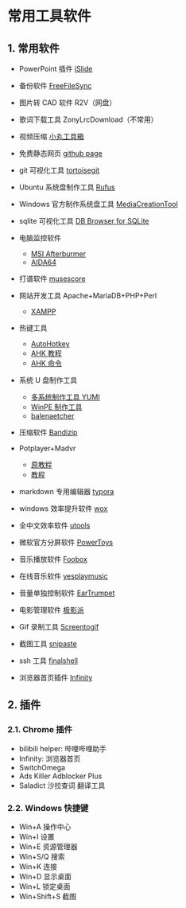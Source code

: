 # 常用工具软件

## 1. 常用软件

- PowerPoint 插件 [iSlide](https://www.islide.cc/)

- 备份软件 [FreeFileSync](https://freefilesync.org/)

- 图片转 CAD 软件 R2V（网盘）

- 歌词下载工具 ZonyLrcDownload（不常用）

- 视频压缩 [小丸工具箱](https://maruko.appinn.me/)

- 免费静态网页 [github page](https://pages.github.com/)

- git 可视化工具 [tortoisegit](https://tortoisegit.org/)

- Ubuntu 系统盘制作工具 [Rufus](https://rufus.en.softonic.com/)

- Windows 官方制作系统盘工具 [MediaCreationTool](https://www.microsoft.com/zh-cn/software-download/windows10?OCID=WIP_r_Win10_Body_AddPC)

- sqlite 可视化工具 [DB Browser for SQLite](https://sqlitebrowser.org/)

- 电脑监控软件
  - [MSI Afterburmer](https://cn.msi.com/page/afterburner)
  - [AIDA64](https://www.aida64.com/products)

- 打谱软件 [musescore](https://musescore.org/zh-hans)

- 网站开发工具 Apache+MariaDB+PHP+Perl
  - [XAMPP](https://www.apachefriends.org/index.html)

- 热键工具
  - [AutoHotkey](https://www.autohotkey.com/)
  - [AHK 教程](https://ahkcn.github.io/docs/AutoHotkey.htm)
  - [AHK 命令](https://www.cnblogs.com/imsoft/p/ahk.html)

- 系统 U 盘制作工具
  - [多系统制作工具 YUMI](https://www.pendrivelinux.com/yumi-multiboot-usb-creator/)
  - [WinPE 制作工具](https://www.aomeitech.com/pe-builder.html?from=en_nav_utilities)
  - [balenaetcher](https://www.balena.io/etcher/)

- 压缩软件 [Bandizip](https://cn.bandisoft.com/bandizip/)

- Potplayer+Madvr
  - [原教程](http://www.hangge.com/blog/cache/detail_1461.html)
  - [教程](https://www.cnblogs.com/sky-heaven/p/8904317.html)

- markdown 专用编辑器 [typora](https://typora.io/)

- windows 效率提升软件 [wox](https://github.com/Wox-launcher/Wox/releases)

- 全中文效率软件 [utools](https://u.tools/)

- 微软官方分屏软件 [PowerToys](https://github.com/microsoft/PowerToys)

- 音乐播放软件 [Foobox](http://www.foobar2000.com.cn/interface/showimg.php?lang=cn&id=73)

- 在线音乐软件 [yesplaymusic](https://github.com/qier222/YesPlayMusic)

- 音量单独控制软件 [EarTrumpet](https://www.microsoft.com/en-us/p/eartrumpet/9nblggh516xp#activetab=pivot:overviewtab)

- 电影管理软件 [极影派](http://www.jeenpi.com/)

- Gif 录制工具 [Screentogif](https://www.screentogif.com/)

- 截图工具 [snipaste](https://zh.snipaste.com/)

- ssh 工具 [finalshell](https://www.hostbuf.com/t/988.html)

- 浏览器首页插件 [Infinity](https://microsoftedge.microsoft.com/addons/detail/infinity-%E6%96%B0%E6%A0%87%E7%AD%BE%E9%A1%B5-pro/hajlmbnnniemimmaehcefkamdadpjlfa)

## 2. 插件

### 2.1. Chrome 插件

- bilibili helper: 哔哩哔哩助手
- Infinity: 浏览器首页
- SwitchOmega
- Ads Killer Adblocker Plus
- Saladict 沙拉查词 翻译工具

### 2.2. Windows 快捷键

- Win+A 操作中心
- Win+I 设置
- Win+E 资源管理器
- Win+S/Q 搜索
- Win+K 连接
- Win+D 显示桌面
- Win+L 锁定桌面
- Win+Shift+S 截图
